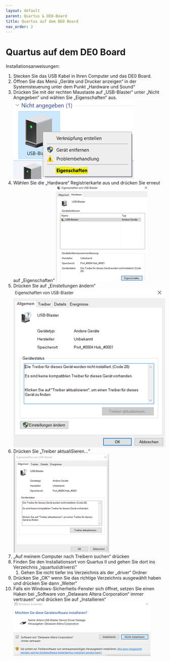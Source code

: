 ```yaml
---
layout: default
parent: Quartus & DE0-Board
title: Quartus auf dem DE0 Board
nav_order: 2
---
```

# Quartus auf dem DE0 Board

Installationsanweisungen:

1. Stecken Sie das USB Kabel in Ihren Computer und das DE0 Board.
2. Öffnen Sie das Menü „Geräte und Drucker anzeigen“ in der Systemsteuerung unter dem Punkt „Hardware und Sound“
3. Drücken Sie mit der rechten Maustaste auf „USB-Blaster“ unter „Nicht Angegeben“ und wählen Sie „Eigenschaften“ aus.
![Installation-01](../assets/DE0_inst_01.png)
4. Wählen Sie die „Hardware“ Registrierkarte aus und drücken Sie erneut auf „Eigenschaften“
![Installation-02](../assets/DE0_inst_02.png)
5. Drücken Sie auf „Einstellungen ändern“
![Installation-03](../assets/DE0_inst_03.png)
6. Drücken Sie „Treiber aktualiSieren…“
![Installation-04](../assets/DE0_inst_04.png)
7. „Auf meinem Computer nach Treibern suchen“ drücken
8. Finden Sie den Installationsort von Quartus II und gehen Sie dort ins Verzeichnis „\quartus\drivers\“
    1. Gehen Sie nicht tiefer ins Verzeichnis als der „driver“ Ordner
9. Drücken Sie „OK“ wenn Sie das richtige Verzeichnis ausgewählt haben und drücken Sie dann „Weiter“
10. Falls ein Windows-Sicherheits-Fenster sich öffnet, setzen Sie einen Haken bei „Software von „Delaware Altera Corporation“ immer vertrauen“ und drücken Sie auf „Installieren“
![Installation-05](../assets/DE0_inst_05.png)
